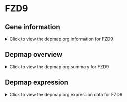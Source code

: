 <h1>FZD9</h1>

<h2>Gene information</h2>
<details>
  <summary>Click to view the depmap.org information for FZD9</summary>
  <iframe src="https://depmap.org/portal/gene/FZD9?tab=about" style="border:none;width:100%;height:800px"></iframe>
</details>

<h2>Depmap overview</h2>
<details>
  <summary>Click to view the depmap.org summary for FZD9</summary>
  <iframe src="https://depmap.org/portal/gene/FZD9?tab=overview" style="border:none;width:100%;height:800px"></iframe>
</details>

<h2>Depmap expression</h2>
<details>
  <summary>Click to view the depmap.org expression data for FZD9</summary>
  <iframe src="https://depmap.org/portal/gene/FZD9?tab=characterization" style="border:none;width:100%;height:800px"></iframe>
</details>


<!--
<h2>Reactome Pathway diagram</h2>
PNAME
-->


